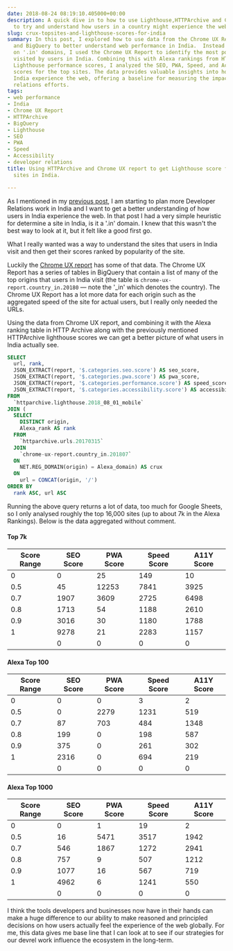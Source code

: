 ```yaml
---
date: 2018-08-24 08:19:10.405000+00:00
description: A quick dive in to how to use Lighthouse,HTTPArchive and Chrome UX report
  to try and understand how users in a country might experience the web.
slug: crux-topsites-and-lighthouse-scores-for-india
summary: In this post, I explored how to use data from the Chrome UX Report, HTTPArchive,
  and BigQuery to better understand web performance in India.  Instead of just relying
  on '.in' domains, I used the Chrome UX Report to identify the most popular origins
  visited by users in India. Combining this with Alexa rankings from HTTPArchive and
  Lighthouse performance scores, I analyzed the SEO, PWA, Speed, and Accessibility
  scores for the top sites. The data provides valuable insights into how users in
  India experience the web, offering a baseline for measuring the impact of developer
  relations efforts.
tags:
- web performance
- India
- Chrome UX Report
- HTTPArchive
- BigQuery
- Lighthouse
- SEO
- PWA
- Speed
- Accessibility
- developer relations
title: Using HTTPArchive and Chrome UX report to get Lighthouse score for top visited
  sites in India.

---
```


As I mentioned in my [previous post](/lighthouse-scores-for-in-domains/), I am
starting to plan more Developer Relations work in India and I want to get a
better understanding of how users in India experience the web. In that post I
had a very simple heuristic for determine a site in India, is it a '.in' domain.
I knew that this wasn't the best way to look at it, but it felt like a good
first go.

What I really wanted was a way to understand the sites that users in India
visit and then get their scores ranked by popularity of the site.

Luckily the [Chrome UX
report](https://developers.google.com/web/tools/chrome-user-experience-report/)
has some of that data. The Chrome UX Report has a series of tables in BigQuery
that contain a list of many of the top origins that users in India visit (the
table is `chrome-ux-report.country_in.20180` &mdash; note the '_in' which
denotes the country). The Chrome UX Report has a lot more data for each origin
such as the aggregated speed of the site for actual users, but I really only
needed the URLs.

Using the data from Chrome UX report, and combining it with the Alexa ranking
table in HTTP Archive along with the previously mentioned HTTPArchive lighthouse
scores we can get a better picture of what users in India actually see.


```sql
SELECT
  url, rank,
  JSON_EXTRACT(report, '$.categories.seo.score') AS seo_score,
  JSON_EXTRACT(report, '$.categories.pwa.score') AS pwa_score,
  JSON_EXTRACT(report, '$.categories.performance.score') AS speed_score,
  JSON_EXTRACT(report, '$.categories.accessibility.score') AS accessibility_score
FROM
  `httparchive.lighthouse.2018_08_01_mobile`
JOIN (
  SELECT
    DISTINCT origin,
    Alexa_rank AS rank
  FROM
    `httparchive.urls.20170315`
  JOIN
    `chrome-ux-report.country_in.201807`
  ON
    NET.REG_DOMAIN(origin) = Alexa_domain) AS crux
  ON
    url = CONCAT(origin, '/')
ORDER BY
  rank ASC, url ASC
```

Running the above query returns a lot of data, too much for Google Sheets, so I
only analysed roughly the top 16,000 sites (up to about 7k in the Alexa
Rankings). Below is the data aggregated without comment.

#### Top 7k

<table>
<thead>
<th>Score Range</th>
<th>SEO Score</th>
<th>PWA Score</th>
<th>Speed Score</th>
<th>A11Y Score</th>
</thead>
<tbody>
<tr>
<td>0</td>
<td>0</td>
<td>25</td>
<td>149</td>
<td>10</td>
</tr>
<tr>
<td>0.5</td>
<td>45</td>
<td>12253</td>
<td>7841</td>
<td>3925</td>
</tr>
<tr>
<td>0.7</td>
<td>1907</td>
<td>3609</td>
<td>2725</td>
<td>6498</td>
</tr>
<tr>
<td>0.8</td>
<td>1713</td>
<td>54</td>
<td>1188</td>
<td>2610</td>
</tr>
<tr>
<td>0.9</td>
<td>3016</td>
<td>30</td>
<td>1180</td>
<td>1788</td>
</tr>
<tr>
<td>1</td>
<td>9278</td>
<td>21</td>
<td>2283</td>
<td>1157</td>
</tr>
<tr>
<td></td>
<td>0</td>
<td>0</td>
<td>0</td>
<td>0</td>
</tr>
</tbody>
</table>

#### Alexa Top 100

<table>
<thead>
<th>Score Range</th>
<th>SEO Score</th>
<th>PWA Score</th>
<th>Speed Score</th>
<th>A11Y Score</th>
</thead>
<tbody>
<tr>
<td>0</td>
<td>0</td>
<td>0</td>
<td>3</td>
<td>2</td>
</tr>
<tr>
<td>0.5</td>
<td>0</td>
<td>2279</td>
<td>1231</td>
<td>519</td>
</tr>
<tr>
<td>0.7</td>
<td>87</td>
<td>703</td>
<td>484</td>
<td>1348</td>
</tr>
<tr>
<td>0.8</td>
<td>199</td>
<td>0</td>
<td>198</td>
<td>587</td>
</tr>
<tr>
<td>0.9</td>
<td>375</td>
<td>0</td>
<td>261</td>
<td>302</td>
</tr>
<tr>
<td>1</td>
<td>2316</td>
<td>0</td>
<td>694</td>
<td>219</td>
</tr>
<tr>
<td></td>
<td>0</td>
<td>0</td>
<td>0</td>
<td>0</td>
</tr>
</tbody>
</table>

#### Alexa Top 1000

<table>
<thead>
<th>Score Range</th>
<th>SEO Score</th>
<th>PWA Score</th>
<th>Speed Score</th>
<th>A11Y Score</th>
</thead>
<tbody>
<tr>
<td>0</td>
<td>0</td>
<td>1</td>
<td>19</td>
<td>2</td>
</tr>
<tr>
<td>0.5</td>
<td>16</td>
<td>5471</td>
<td>3517</td>
<td>1942</td>
</tr>
<tr>
<td>0.7</td>
<td>546</td>
<td>1867</td>
<td>1272</td>
<td>2941</td>
</tr>
<tr>
<td>0.8</td>
<td>757</td>
<td>9</td>
<td>507</td>
<td>1212</td>
</tr>
<tr>
<td>0.9</td>
<td>1077</td>
<td>16</td>
<td>567</td>
<td>719</td>
</tr>
<tr>
<td>1</td>
<td>4962</td>
<td>6</td>
<td>1241</td>
<td>550</td>
</tr>
<tr>
<td></td>
<td>0</td>
<td>0</td>
<td>0</td>
<td>0</td>
</tr>
</tbody>
</table>

I think the tools developers and businesses now have in their hands can make a
huge difference to our ability to make reasoned and principled decisions on how
users actually feel the experience of the web globally. For me, this data gives
me base line that I can look at to see if our strategies for our devrel work
influence the ecosystem in the long-term.